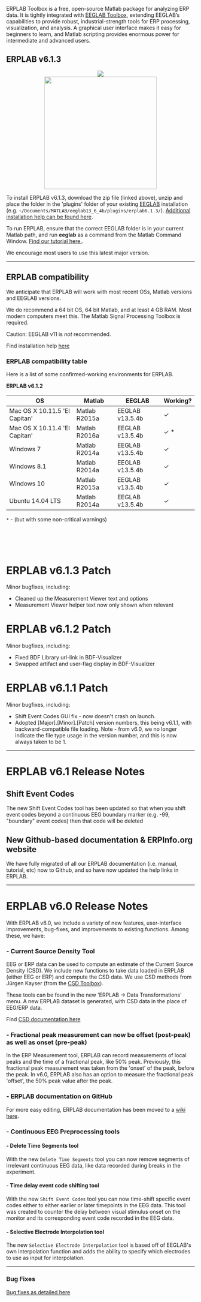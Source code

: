 
ERPLAB Toolbox is a free, open-source Matlab package for analyzing ERP data.  It is tightly integrated with [EEGLAB Toolbox](http://sccn.ucsd.edu/eeglab/), extending EEGLAB’s capabilities to provide robust, industrial-strength tools for ERP processing, visualization, and analysis.  A graphical user interface makes it easy for beginners to learn, and Matlab scripting provides enormous power for intermediate and advanced users.

## ERPLAB v6.1.3

<p align="center" >
  <a href="https://github.com/lucklab/erplab/releases/download/6.1.3/erplab6.1.3.zip"><img src="https://cloud.githubusercontent.com/assets/8988119/8532773/873b2af0-23e5-11e5-9869-c900726713a2.jpg">
<br/>

  <img src="https://cloud.githubusercontent.com/assets/5808953/8663301/1ff9a26a-297e-11e5-9e15-a7085569058f.png" width=300px >
 </a>
</p>

To install ERPLAB v6.1.3, download the zip file (linked above), unzip and place the folder in the 'plugins' folder of your existing [EEGLAB](https://sccn.ucsd.edu/eeglab/download.php) installation (e.g.  `~/Documents/MATLAB/eeglab13_6_4b/plugins/erplab6.1.3/`). [Additional installation help can be found here](https://github.com/lucklab/erplab/wiki/Installation).

To run ERPLAB, ensure that the correct EEGLAB folder is in your current Matlab path, and run **eeglab** as a command from the Matlab Command Window. [Find our tutorial here.](http://erpinfo.org/erplab/erplab-documentation).

We encourage most users to use this latest major version.

---

## ERPLAB compatibility

We anticipate that ERPLAB will work with most recent OSs, Matlab versions and EEGLAB versions.

We do recommend a 64 bit OS, 64 bit Matlab, and at least 4 GB RAM. Most modern computers meet this. The Matlab Signal Processing Toolbox is required.

Caution: EEGLAB v11 is _not_ recommended.

Find installation help [here](http://erpinfo.org/erplab)

### ERPLAB compatibility table

Here is a list of some confirmed-working environments for ERPLAB.

**ERPLAB v6.1.2**

| **OS** | **Matlab** | **EEGLAB** | Working? |
| --- | --- | --- | --- |
| Mac OS X 10.11.5 'El Capitan' | Matlab R2015a | EEGLAB v13.5.4b | ✓ |
| Mac OS X 10.11.4 'El Capitan' | Matlab R2016a | EEGLAB v13.5.4b | ✓ * |
| Windows 7 | Matlab R2014a | EEGLAB v13.5.4b | ✓ |
| Windows 8.1 | Matlab R2014a | EEGLAB v13.5.4b | ✓ |
| Windows 10 | Matlab R2015a | EEGLAB v13.5.4b | ✓ |
| Ubuntu 14.04 LTS | Matlab R2014a | EEGLAB v13.5.4b | ✓ |

`*` - (but with some non-critical warnings)
<br/>
<br/>

## <br/>

# ERPLAB v6.1.3 Patch
Minor bugfixes, including:
- Cleaned up the Measurement Viewer text and options
- Measurement Viewer helper text now only shown when relevant

# ERPLAB v6.1.2 Patch
Minor bugfixes, including:
- Fixed BDF Library url-link in BDF-Visualizer
- Swapped artifact and user-flag display in BDF-Visualizer

# ERPLAB v6.1.1 Patch
Minor bugfixes, including:
- Shift Event Codes GUI fix - now doesn't crash on launch.
- Adopted [Major].[Minor].[Patch] version numbers, this being v6.1.1, with backward-compatible file loading. Note - from v6.0, we no longer indicate the file type usage in the version number, and this is now always taken to be 1.


-----
# ERPLAB v6.1 Release Notes

## Shift Event Codes
The new Shift Event Codes tool has been updated so that when you shift event codes beyond a continuous EEG boundary marker (e.g. -99, "boundary" event codes) then that code will be deleted

## New Github-based documentation & ERPInfo.org website
We have fully migrated of all our ERPLAB documentation (i.e. manual, tutorial, etc) now to Github, and so have now updated the help links in ERPLAB.


-----


# ERPLAB v6.0 Release Notes

With ERPLAB v6.0, we include a variety of new features, user-interface improvements, bug-fixes, and improvements to existing functions. Among these, we have:


### - Current Source Density Tool

EEG or ERP data can be used to compute an estimate of the Current Source Density (CSD). We include new functions to take data loaded in ERPLAB (either EEG or ERP) and compute the CSD data. We use CSD methods from Jürgen Kayser (from the [CSD Toolbox](http://psychophysiology.cpmc.columbia.edu/Software/CSDtoolbox/)).

These tools can be found in the new 'ERPLAB -> Data Transformations' menu. A new ERPLAB dataset is generated, with CSD data in the place of EEG/ERP data.

Find [CSD documentation here](https://github.com/lucklab/erplab/wiki/Current-Source-Density-(CSD)-tool)


### - Fractional peak measurement can now be offset (post-peak) as well as onset (pre-peak)

In the ERP Measurement tool, ERPLAB can record measurements of local peaks and the time of a fractional peak, like 50% peak. Previously, this fractional peak measurement was taken from the 'onset' of the peak, before the peak. In v6.0, ERPLAB also has an option to measure the fractional peak 'offset', the 50% peak value after the peak.


### - ERPLAB documentation on GitHub

For more easy editing, ERPLAB documentation has been moved to a [wiki here](https://github.com/lucklab/erplab/wiki).

### - Continuous EEG Preprocessing tools

#### - Delete Time Segments tool
With the new `Delete Time Segments` tool you can now remove segments of irrelevant continuous EEG data, like data recorded during breaks in the experiment.

#### - Time delay event code shifting tool
With the new `Shift Event Codes` tool you can now time-shift specific event codes either to either earlier or later timepoints in the EEG data. This tool was created to counter the delay between visual stimulus onset on the monitor and its corresponding event code recorded in the EEG data.

#### - Selective Electrode Interpolation tool
The new `Selective Electrode Interpolation` tool is based off of EEGLAB's own interpolation function and adds the ability to specify which electrodes to use as input for interpolation.


----
### Bug Fixes

[Bug fixes as detailed here](https://github.com/lucklab/erplab/issues?utf8=%E2%9C%93&q=is%3Aissue+is%3Aclosed)
